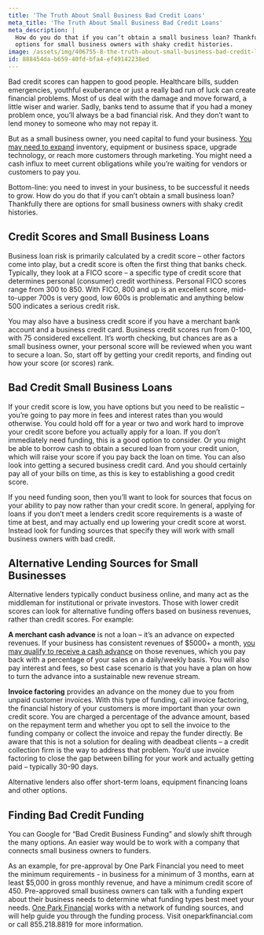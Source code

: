 ```yaml
---
title: 'The Truth About Small Business Bad Credit Loans'
meta_title: 'The Truth About Small Business Bad Credit Loans'
meta_description: |
  How do you do that if you can’t obtain a small business loan? Thankfully there are
  options for small business owners with shaky credit histories.
image: /assets/img/406755-8-the-truth-about-small-business-bad-credit-loans-1556287163.jpg
id: 888454da-b659-40fd-bfa4-ef49142238ed
---
```

Bad credit scores can happen to good people. Healthcare bills, sudden emergencies, youthful
exuberance or just a really bad run of luck can create financial problems. Most of us deal with the
damage and move forward, a little wiser and warier. Sadly, banks tend to assume that if you had a
money problem once, you’ll always be a bad financial risk. And they don’t want to lend money to
someone who may not repay it.

But as a small business owner, you need capital to fund your business. [You may need to expand](https://www.oneparkfinancial.com/blog/grow-no-grow-three-factors-entrepreneurs-consider)
inventory, equipment or business space, upgrade technology, or reach more customers through
marketing. You might need a cash influx to meet current obligations while you’re waiting for vendors or
customers to pay you.

Bottom-line: you need to invest in your business, to be successful it needs to grow. How do you do that
if you can’t obtain a small business loan? Thankfully there are options for small business owners with
shaky credit histories.

## Credit Scores and Small Business Loans

Business loan risk is primarily calculated by a credit score – other factors come into play, but a credit
score is often the first thing that banks check. Typically, they look at a FICO score – a specific type of
credit score that determines personal (consumer) credit worthiness. Personal FICO scores range from
300 to 850. With FICO, 800 and up is an excellent score, mid-to-upper 700s is very good, low 600s is
problematic and anything below 500 indicates a serious credit risk.

You may also have a business credit score if you have a merchant bank account and a business credit
card. Business credit scores run from 0-100, with 75 considered excellent. It’s worth checking, but
chances are as a small business owner, your personal score will be reviewed when you want to secure a
loan. So, start off by getting your credit reports, and finding out how your score (or scores) rank.

## Bad Credit Small Business Loans

If your credit score is low, you have options but you need to be realistic – you’re going to pay more in
fees and interest rates than you would otherwise. You could hold off for a year or two and work hard to
improve your credit score before you actually apply for a loan. If you don’t immediately need funding,
this is a good option to consider. Or you might be able to borrow cash to obtain a secured loan from
your credit union, which will raise your score if you pay back the loan on time. You can also look into
getting a secured business credit card. And you should certainly pay all of your bills on time, as this is
key to establishing a good credit score.

If you need funding soon, then you’ll want to look for sources that focus on your ability to pay now
rather than your credit score. In general, applying for loans if you don’t meet a lenders credit score
requirements is a waste of time at best, and may actually end up lowering your credit score at worst.
Instead look for funding sources that specify they will work with small business owners with bad credit.

## Alternative Lending Sources for Small Businesses

Alternative lenders typically conduct business online, and many act as the middleman for institutional or
private investors. Those with lower credit scores can look for alternative funding offers based on
business revenues, rather than credit scores. For example:

**A merchant cash advance** is not a loan – it’s an advance on expected revenues. If your business has
consistent revenues of $5000+ a month, [you may qualify to receive a cash advance](https://www.oneparkfinancial.com/pre-qualification) on those revenues,
which you pay back with a percentage of your sales on a daily/weekly basis. You will also pay interest
and fees, so best case scenario is that you have a plan on how to turn the advance into a sustainable
new revenue stream.

**Invoice factoring** provides an advance on the money due to you from unpaid customer invoices.
With this type of funding, call invoice factoring, the financial history of your customers is more
important than your own credit score. You are charged a percentage of the advance amount, based on
the repayment term and whether you opt to sell the invoice to the funding company or collect the
invoice and repay the funder directly. Be aware that this is not a solution for dealing with deadbeat
clients – a credit collection firm is the way to address that problem. You’d use invoice factoring to close
the gap between billing for your work and actually getting paid – typically 30-90 days.

Alternative lenders also offer short-term loans, equipment financing loans and other options.

## Finding Bad Credit Funding
You can Google for “Bad Credit Business Funding” and slowly shift through the many options. An easier
way would be to work with a company that connects small business owners to funders.

As an example, for pre-approval by One Park Financial you need to meet the minimum requirements - in
business for a minimum of 3 months, earn at least $5,000 in gross monthly revenue, and have a
minimum credit score of 450. Pre-approved small business owners can talk with a funding expert about
their business needs to determine what funding types best meet your needs. [One Park Financial](https://www.oneparkfinancial.com/how-it-works) works
with a network of funding sources, and will help guide you through the funding process. Visit
oneparkfinancial.com or call 855.218.8819 for more information.